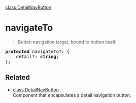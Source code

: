 [class DetailNavButton](DetailNavButton.md)

# navigateTo

> Button navigation target, bound to button itself.

<pre class="docgen_signature"><b>protected</b> navigateTo?: {<br>    detail?: <b>string</b>;<br>};</pre>

## Related

- [<!--{ref:class}-->class DetailNavButton](DetailNavButton.md) \
    Component that encapsulates a detail navigation button.

